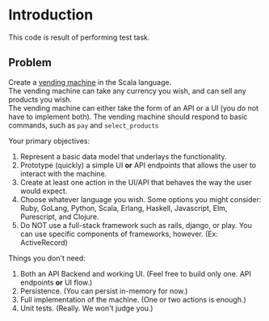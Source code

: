 # Introduction

This code is result of performing test task.

## Problem

Create a [vending machine](https://en.wikipedia.org/wiki/Vending_machine) in the Scala language.  
The vending machine can take any currency you wish, and can sell any products you wish.  
The vending machine can either take the form of an API or a UI (you do not have to implement both).  The vending machine should respond to basic commands, such as `pay` and `select_products` 

Your primary objectives:

1. Represent a basic data model that underlays the functionality.
2. Prototype (quickly) a simple UI **or** API endpoints that allows the user to interact with the machine.
3. Create at least one action in the UI/API that behaves the way the user would expect. 
4. Choose whatever language you wish. Some options you might consider: Ruby, GoLang, Python, Scala, Erlang, Haskell, Javascript, Elm, Purescript, and Clojure.
5. Do NOT use a full-stack framework such as rails, django, or play. You can use specific components of frameworks, however. (Ex: ActiveRecord)

Things you don't need:

1. Both an API Backend and working UI.  (Feel free to build only one.  API endpoints **or** UI flow.)
2. Persistence.  (You can  persist in-memory for now.)
3. Full implementation of the machine.  (One or two actions is enough.)
4. Unit tests.  (Really. We won't judge you.)

